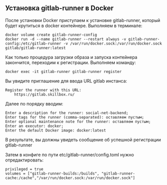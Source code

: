 ## Установка gitlab-runner в Docker  

После установки Docker приступаем к установке gitlab-runner, который будет крутиться в docker контейнере. Выполняем в терминале:  

    docker volume create gitlab-runner-config
    docker run -d --name gitlab-runner --restart always -v gitlab-runner-config:/etc/gitlab-runner -v /var/run/docker.sock:/var/run/docker.sock gitlab/gitlab-runner:latest

Как только процедура загрузки образа и запуска контейнера закончится, переходим к регистрации. Выполняем команду:

    docker exec -it gitlab-runner gitlab-runner register

Вы увидите приглашение для ввода URL gitlab инстанса:

    Register the runner with this URL:
        https://gitlab.skillbox.ru/

Далее по порядку вводим:
    
    Enter a description for the runner: social-net-backend;
    Enter tags for the runner (comma-separated): оставляем пустым;
    Enter optional maintenance note for the runner: оставляем пустым;
    Enter an executor: docker;
    Enter the default Docker image: docker:latest

В результате, вы должны увидеть сообщение об успешной регистрации gitlab-runner

Затем в конфиге по пути etc/gitlab-runner/config.toml нужно отредактировать:

    privileged = true
    volumes = ["gitlab-runner-builds:/builds", "gitlab-runner-cache:/cache","/var/run/docker.sock:/var/run/docker.sock"]